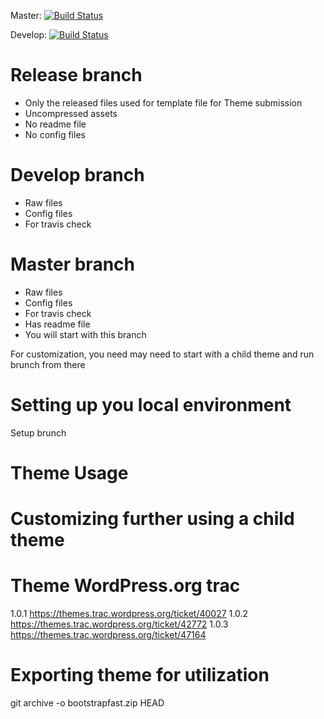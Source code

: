 Master: [![Build Status](https://travis-ci.org/wpugph/Fast-Responsive-BootStrapFast-WP-Starter-theme.svg?branch=master)](https://travis-ci.org/wpugph/Fast-Responsive-BootStrapFast-WP-Starter-theme)

Develop: [![Build Status](https://travis-ci.org/wpugph/Fast-Responsive-BootStrapFast-WP-Starter-theme.svg?branch=develop)](https://travis-ci.org/wpugph/Fast-Responsive-BootStrapFast-WP-Starter-theme)


# Release branch
- Only the released files used for template file for Theme submission
- Uncompressed assets
- No readme file
- No config files

# Develop branch
- Raw files
- Config files
- For travis check

# Master branch
- Raw files
- Config files
- For travis check
- Has readme file
- You will start with this branch

For customization, you need may need to start with a child theme and run brunch from there

# Setting up you local environment

Setup brunch

# Theme Usage

# Customizing further using a child theme

# Theme WordPress.org trac
1.0.1
https://themes.trac.wordpress.org/ticket/40027
1.0.2
https://themes.trac.wordpress.org/ticket/42772
1.0.3
https://themes.trac.wordpress.org/ticket/47164

# Exporting theme for utilization
git archive -o bootstrapfast.zip HEAD
